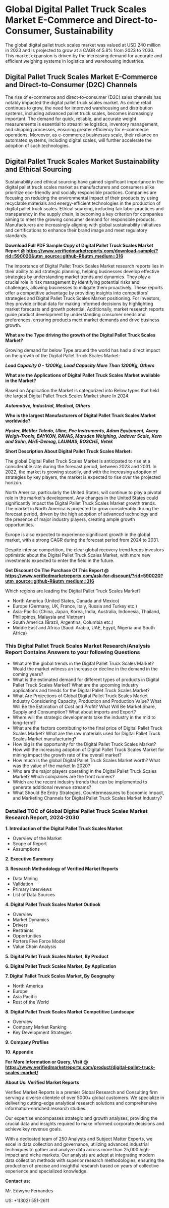 <h1>Global Digital Pallet Truck Scales Market E-Commerce and Direct-to-Consumer, Sustainability</h1><p class=""><p>The global digital pallet truck scales market was valued at USD 240 million in 2023 and is projected to grow at a CAGR of 5.8% from 2023 to 2030. This market expansion is driven by the increasing demand for accurate and efficient weighing systems in logistics and warehousing industries.</p><h2>Digital Pallet Truck Scales Market E-Commerce and Direct-to-Consumer (D2C) Channels</h2><p>The rise of e-commerce and direct-to-consumer (D2C) sales channels has notably impacted the digital pallet truck scales market. As online retail continues to grow, the need for improved warehousing and distribution systems, including advanced pallet truck scales, becomes increasingly important. The demand for quick, reliable, and accurate weight measurements is essential to streamline logistics, inventory management, and shipping processes, ensuring greater efficiency for e-commerce operations. Moreover, as e-commerce businesses scale, their reliance on automated systems, including digital scales, will further accelerate the adoption of such technologies.</p><h2>Digital Pallet Truck Scales Market Sustainability and Ethical Sourcing</h2><p>Sustainability and ethical sourcing have gained significant importance in the digital pallet truck scales market as manufacturers and consumers alike prioritize eco-friendly and socially responsible practices. Companies are focusing on reducing the environmental impact of their products by using recyclable materials and energy-efficient technologies in the production of digital pallet truck scales. Ethical sourcing, including fair labor practices and transparency in the supply chain, is becoming a key criterion for companies aiming to meet the growing consumer demand for responsible products. Manufacturers are increasingly aligning with global sustainability initiatives and certifications to enhance their brand image and meet regulatory standards.</p></p><p class=""><strong>Download Full PDF Sample Copy of Digital Pallet Truck Scales Market Report @ <a href="https://www.verifiedmarketreports.com/download-sample/?rid=590020&utm_source=github-R&utm_medium=316" target="_blank">https://www.verifiedmarketreports.com/download-sample/?rid=590020&utm_source=github-R&utm_medium=316</a></strong></p><p>The importance of&nbsp;Digital Pallet Truck Scales Market research reports lies in their ability to aid strategic planning, helping businesses develop effective strategies by understanding market trends and dynamics. They play a crucial role in risk management by identifying potential risks and challenges, allowing businesses to mitigate them proactively. These reports offer a competitive advantage by providing insights into competitors' strategies and Digital Pallet Truck Scales Market positioning. For investors, they provide critical data for making informed decisions by highlighting market forecasts and growth potential. Additionally, market research reports guide product development by understanding consumer needs and preferences, ensuring products meet market demands and drive business growth.</p><p><strong>What are the&nbsp;Type driving the growth of the Digital Pallet Truck Scales Market?</strong></p><p id="" class="">Growing demand for below Type around the world has had a direct impact on the growth of the Digital Pallet Truck Scales Market:</p><p class=""><em><strong>Load Capacity 0 - 1200Kg, Load Capacity More Than 1200Kg, Others</strong></em></p><p class=""><strong>What are the&nbsp;Applications&nbsp;of Digital Pallet Truck Scales Market available in the Market?</strong></p><p id="" class="">Based on Application the Market is categorized into Below types that held the largest Digital Pallet Truck Scales Market share In 2024.</p><p class=""><em><strong>Automotive, Industrial, Medical, Others</strong></em></p><p class=""><strong>Who is the largest Manufacturers of Digital Pallet Truck Scales Market worldwide?</strong></p><p><em><strong>Hyster, Mettler Toledo, Uline, Pce Instruments, Adam Equipment, Avery Weigh-Tronix, BAYKON, RAVAS, Marsden Weighing, Jadever Scale, Kern and Sohn, MHE-Demag, LAUMAS, BOSCHE, Vetek</strong></em></p><p id="" class=""><strong>Short Description About Digital Pallet Truck Scales Market:</strong></p><p>The global Digital Pallet Truck Scales Market is anticipated to rise at a considerable rate during the forecast period, between 2023 and 2031. In 2022, the market is growing steadily, and with the increasing adoption of strategies by key players, the market is expected to rise over the projected horizon.</p><p>North America, particularly the United States, will continue to play a pivotal role in the market's development. Any changes in the United States could significantly impact the Digital Pallet Truck Scales Market growth trends. The market in North America is projected to grow considerably during the forecast period, driven by the high adoption of advanced technology and the presence of major industry players, creating ample growth opportunities.</p><p>Europe is also expected to experience significant growth in the global market, with a strong CAGR during the forecast period from 2024 to 2031.</p><p>Despite intense competition, the clear global recovery trend keeps investors optimistic about the Digital Pallet Truck Scales Market, with more new investments expected to enter the field in the future.</p><p id="" class=""><strong>Get Discount On The Purchase Of This Report @ <a href="https://www.verifiedmarketreports.com/ask-for-discount/?rid=590020?utm_source=github-R&utm_medium=316" target="_blank">https://www.verifiedmarketreports.com/ask-for-discount/?rid=590020?utm_source=github-R&utm_medium=316</a></strong></p><p class="">Which regions are leading the Digital Pallet Truck Scales Market?</p><ul><li>North America (United States, Canada and Mexico)</li><li>Europe (Germany, UK, France, Italy, Russia and Turkey etc.)</li><li>Asia-Pacific (China, Japan, Korea, India, Australia, Indonesia, Thailand, Philippines, Malaysia and Vietnam)</li><li>South America (Brazil, Argentina, Columbia etc.)</li><li>Middle East and Africa (Saudi Arabia, UAE, Egypt, Nigeria and South Africa)</li></ul><h3 id="" class="">This Digital Pallet Truck Scales Market Research/Analysis Report Contains Answers to your following Questions</h3><ul><li>What are the global trends in the Digital Pallet Truck Scales Market? Would the market witness an increase or decline in the demand in the coming years?</li><li>What is the estimated demand for different types of products in Digital Pallet Truck Scales Market? What are the upcoming industry applications and trends for the Digital Pallet Truck Scales Market?</li><li>What Are Projections of Global Digital Pallet Truck Scales Market Industry Considering Capacity, Production and Production Value? What Will Be the Estimation of Cost and Profit? What Will Be Market Share, Supply and Consumption? What about imports and Export?</li><li>Where will the strategic developments take the industry in the mid to long-term?</li><li>What are the factors contributing to the final price of Digital Pallet Truck Scales Market? What are the raw materials used for Digital Pallet Truck Scales Market manufacturing?</li><li>How big is the opportunity for the Digital Pallet Truck Scales Market? How will the increasing adoption of Digital Pallet Truck Scales Market for mining impact the growth rate of the overall market?</li><li>How much is the global Digital Pallet Truck Scales Market worth? What was the value of the market In 2020?</li><li>Who are the major players operating in the Digital Pallet Truck Scales Market? Which companies are the front runners?</li><li>Which are the recent industry trends that can be implemented to generate additional revenue streams?</li><li>What Should Be Entry Strategies, Countermeasures to Economic Impact, and Marketing Channels for Digital Pallet Truck Scales Market Industry?</li></ul><h3 id="" class="">Detailed TOC of Global Digital Pallet Truck Scales Market Research Report, 2024-2030</h3><p id="" class=""><strong>1. Introduction of the Digital Pallet Truck Scales Market</strong></p><ul><li>Overview of the Market</li><li>Scope of Report</li><li>Assumptions</li></ul><p id="" class=""><strong>2. Executive Summary</strong></p><p id="" class=""><strong>3. Research Methodology of Verified Market Reports</strong></p><ul><li>Data Mining</li><li>Validation</li><li>Primary Interviews</li><li>List of Data Sources</li></ul><p id="" class=""><strong>4. Digital Pallet Truck Scales Market Outlook</strong></p><ul><li>Overview</li><li>Market Dynamics</li><li>Drivers</li><li>Restraints</li><li>Opportunities</li><li>Porters Five Force Model</li><li>Value Chain Analysis</li></ul><p id="" class=""><strong>5. Digital Pallet Truck Scales Market, By Product</strong></p><p id="" class=""><strong>6. Digital Pallet Truck Scales Market, By Application</strong></p><p id="" class=""><strong>7. Digital Pallet Truck Scales Market, By Geography</strong></p><ul><li>North America</li><li>Europe</li><li>Asia Pacific</li><li>Rest of the World</li></ul><p id="" class=""><strong>8. Digital Pallet Truck Scales Market Competitive Landscape</strong></p><ul><li>Overview</li><li>Company Market Ranking</li><li>Key Development Strategies</li></ul><p id="" class=""><strong>9. Company Profiles</strong></p><p id="" class=""><strong>10. Appendix</strong></p><p id="" class=""><strong>For More Information or Query, Visit @ <a href="https://www.verifiedmarketreports.com/product/digital-pallet-truck-scales-market/" target="_blank">https://www.verifiedmarketreports.com/product/digital-pallet-truck-scales-market/</a></strong></p><p id="" class=""><strong>About Us: Verified Market Reports</strong></p><p id="" class="">Verified Market Reports is a premier Global Research and Consulting firm serving a diverse clientele of over 5000+ global customers. We specialize in delivering cutting-edge analytical research solutions and comprehensive information-enriched research studies.</p><p id="" class="">Our expertise encompasses strategic and growth analyses, providing the crucial data and insights required to make informed corporate decisions and achieve key revenue goals.</p><p id="" class="">With a dedicated team of 250 Analysts and Subject Matter Experts, we excel in data collection and governance, utilizing advanced industrial techniques to gather and analyze data across more than 25,000 high-impact and niche markets. Our analysts are adept at integrating modern data collection methods with superior research methodologies, ensuring the production of precise and insightful research based on years of collective experience and specialized knowledge.</p><p id="" class=""><strong>Contact us:</strong></p><p id="" class="">Mr. Edwyne Fernandes</p><p id="" class="">US: +1(302) 551-2611</p>